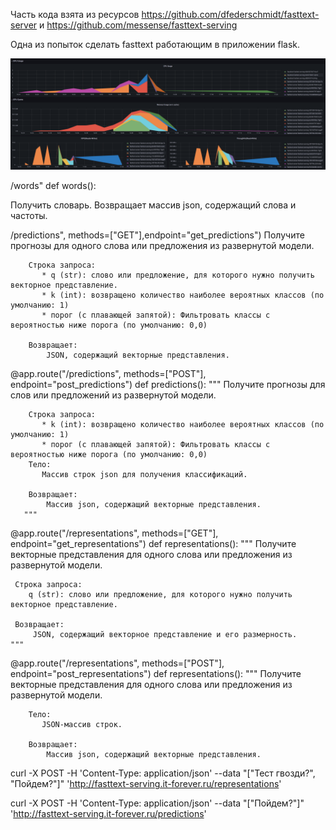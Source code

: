 Часть кода взята из ресурсов https://github.com/dfederschmidt/fasttext-server и https://github.com/messense/fasttext-serving

Одна из попыток сделать fasttext работающим в приложении flask. 

![График нагрузки с полной моделью](./Load_to_Big_model.png)


/words"
def words():

Получить словарь.
Возвращает массив json, содержащий слова и частоты.
    
/predictions", methods=["GET"],endpoint="get_predictions")
Получите прогнозы для одного слова или предложения из развернутой модели.

        Строка запроса:
           * q (str): слово или предложение, для которого нужно получить векторное представление.
           * k (int): возвращено количество наиболее вероятных классов (по умолчанию: 1)
           * порог (с плавающей запятой): Фильтровать классы с вероятностью ниже порога (по умолчанию: 0,0)

        Возвращает:
            JSON, содержащий векторные представления.

@app.route("/predictions", methods=["POST"], endpoint="post_predictions")
def predictions():
    """
       Получите прогнозы для слов или предложений из развернутой модели.

        Строка запроса:
           * k (int): возвращено количество наиболее вероятных классов (по умолчанию: 1)
           * порог (с плавающей запятой): Фильтровать классы с вероятностью ниже порога (по умолчанию: 0,0)
        Тело:
           Массив строк json для получения классификаций.

        Возвращает:
            Массив json, содержащий векторные представления.
       """
   
@app.route("/representations", methods=["GET"], endpoint="get_representations")
def representations():
    """
    Получите векторные представления для одного слова или предложения из развернутой модели.

     Строка запроса:
        q (str): слово или предложение, для которого нужно получить векторное представление.

     Возвращает:
         JSON, содержащий векторное представление и его размерность.
    """


@app.route("/representations", methods=["POST"], endpoint="post_representations")
def representations():
    """
       Получите векторные представления для одного слова или предложения из развернутой модели.

        Тело:
           JSON-массив строк.

        Возвращает:
            Массив json, содержащий векторные представления.


curl -X POST -H 'Content-Type: application/json'      --data "[\"Тест гвозди?\", \"Пойдем?\"]"      'http://fasttext-serving.it-forever.ru/representations'


curl -X POST -H 'Content-Type: application/json'      --data "[\"Пойдем?\"]"      'http://fasttext-serving.it-forever.ru/predictions'